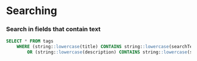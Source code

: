 # Searching

### Search in fields that contain text

```sql
SELECT * FROM tags 
    WHERE (string::lowercase(title) CONTAINS string::lowercase(searchText))
        OR (string::lowercase(description) CONTAINS string::lowercase(searchText))
```
